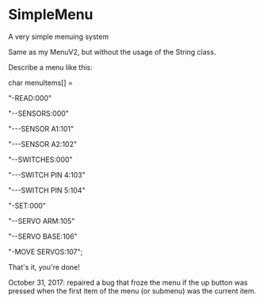 # SimpleMenu
A very simple menuing system

Same as my MenuV2, but without the usage of the String class.

Describe a menu like this:

char menuItems[] = 

"-READ:000"

"--SENSORS:000"

"---SENSOR A1:101"

"---SENSOR A2:102"

"--SWITCHES:000"

"---SWITCH PIN 4:103"

"---SWITCH PIN 5:104"

"-SET:000"

"--SERVO ARM:105"

"--SERVO BASE:106"

"-MOVE SERVOS:107";

That's it, you're done!

October 31, 2017: repaired a bug that froze the menu if the up button was pressed when the first item of the menu (or submenu) was the current item.
